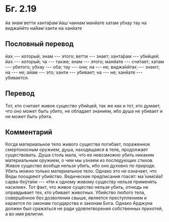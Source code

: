 # Бг. 2.19

йа энам̇ ветти ханта̄рам̇
йаш́ чаинам̇ манйате хатам
убхау тау на виджа̄нӣто
на̄йам̇ ханти на ханйате

## Пословный перевод

йах̣ --- который; энам --- этого; ветти --- знает; ханта̄рам --- убийцей;
йах̣ --- который; ча --- также; энам --- этого; манйате --- считает;
хатам --- убитого; убхау --- оба; тау --- они; на --- не; виджа̄нӣтах̣ ---
знают; на --- не; айам --- это; ханти --- убивает; на --- не; ханйате
--- убивается.

## Перевод

Тот, кто считает живое существо убийцей, так же как и тот, кто думает,
что оно может быть убито, не обладает знанием, ибо душа не убивает и не
может быть убита.

## Комментарий

Когда материальное тело живого существа погибает, пораженное
смертоносным оружием, душа, находящаяся в теле, продолжает существовать.
Душа столь мала, что ее невозможно убить никаким материальным оружием, о
чем мы узнаем из последующих стихов. Живое существо вообще нельзя убить,
ибо оно духовно по природе. Убить можно только материальное тело. Однако
это не означает, что Веды поощряют убийство. Ведические предписания
гласят: ма̄ хим̇сйа̄т сарва-бхӯта̄ни --- «Ни к одному живому существу нельзя
применять насилие». Тот факт, что живое существо нельзя убить, отнюдь не
оправдывает тех, кто убивает животных. Убийство любого тела, совершённое
без дозволения свыше, является преступлением и карается по законам
государства и законам Бога. Однако Арджуна должен был сражаться не ради
удовлетворения собственных прихотей, а во имя религии.

